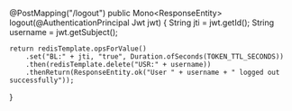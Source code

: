 @PostMapping("/logout")
public Mono<ResponseEntity<String>> logout(@AuthenticationPrincipal Jwt jwt) {
    String jti = jwt.getId();
    String username = jwt.getSubject();

    return redisTemplate.opsForValue()
        .set("BL:" + jti, "true", Duration.ofSeconds(TOKEN_TTL_SECONDS))
        .then(redisTemplate.delete("USR:" + username))
        .thenReturn(ResponseEntity.ok("User " + username + " logged out successfully"));
}
